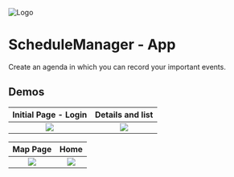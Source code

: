 
![Logo](https://cdn-icons-png.flaticon.com/512/3652/3652191.png)


# ScheduleManager - App

Create an agenda in which you can record your important events.



## Demos
Initial Page - Login              |  Details and list
:-------------------------:|:-------------------------:
![](https://media0.giphy.com/media/qod4FTkETTDff7TkJ2/giphy.gif?cid=790b761155ce2f56feb32760ee005726a91ef7240a1fb2db&rid=giphy.gif&ct=g)  |  ![](https://media0.giphy.com/media/nVKXHpYaDLrEw3IzOM/giphy.gif?cid=790b76112629dac5f24f9d64a77d22e912ebf242572a3d4d&rid=giphy.gif&ct=g)

Map Page              |  Home
:-------------------------:|:-------------------------:
![](https://media0.giphy.com/media/kaNFNgh5JZPwNt5zBo/giphy.gif?cid=790b7611731cfedf7dcd61eb8d004705267ba64fcb7dbc28&rid=giphy.gif&ct=g)  |  ![](https://media0.giphy.com/media/zFoM0l6yQmw25LOaDY/giphy.gif?cid=790b761153ea2ee7d908eb6c1e643194913b38441aaff3be&rid=giphy.gif&ct=g)
